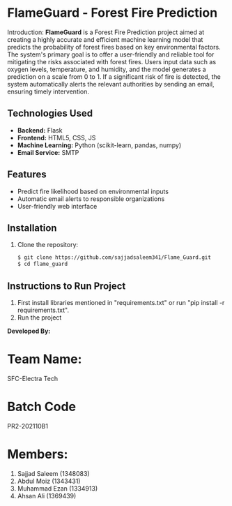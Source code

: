 # FlameGuard - Forest Fire Prediction
Introduction:
**FlameGuard** is a Forest Fire Prediction project aimed at creating a highly accurate and efficient machine learning model that predicts the probability of forest fires based on key environmental factors. The system's primary goal is to offer a user-friendly and reliable tool for mitigating the risks associated with forest fires. Users input data such as oxygen levels, temperature, and humidity, and the model generates a prediction on a scale from 0 to 1. If a significant risk of fire is detected, the system automatically alerts the relevant authorities by sending an email, ensuring timely intervention.
 
## Technologies Used
- **Backend:** Flask
- **Frontend:** HTML5, CSS, JS
- **Machine Learning:** Python (scikit-learn, pandas, numpy)
- **Email Service:** SMTP

## Features
- Predict fire likelihood based on environmental inputs
- Automatic email alerts to responsible organizations
- User-friendly web interface

## Installation
1. Clone the repository:
   ```bash
   $ git clone https://github.com/sajjadsaleem341/Flame_Guard.git
   $ cd flame_guard


## Instructions to Run Project
1) First install libraries mentioned in "requirements.txt" or run "pip install -r requirements.txt".
2) Run the project

**Developed By:**
# Team Name:
SFC-Electra Tech
# Batch Code
PR2-202110B1
# Members:
1) Sajjad Saleem (1348083)
2) Abdul Moiz (1343431)
3) Muhammad Ezan (1334913)
4) Ahsan Ali (1369439)